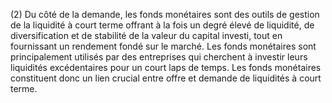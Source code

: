 (2) Du côté de la demande, les fonds monétaires sont des outils de gestion de la liquidité à court terme offrant à la fois un degré élevé de liquidité, de diversification et de stabilité de la valeur du capital investi, tout en fournissant un rendement fondé sur le marché. Les fonds monétaires sont principalement utilisés par des entreprises qui cherchent à investir leurs liquidités excédentaires pour un court laps de temps. Les fonds monétaires constituent donc un lien crucial entre offre et demande de liquidités à court terme.